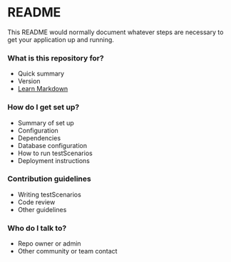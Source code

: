 # README #

This README would normally document whatever steps are necessary to get your application up and running.

### What is this repository for? ###

* Quick summary
* Version
* [Learn Markdown](https://bitbucket.org/tutorials/markdowndemo)

### How do I get set up? ###

* Summary of set up
* Configuration
* Dependencies
* Database configuration
* How to run testScenarios
* Deployment instructions

### Contribution guidelines ###

* Writing testScenarios
* Code review
* Other guidelines

### Who do I talk to? ###

* Repo owner or admin
* Other community or team contact